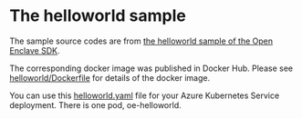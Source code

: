 # The helloworld sample

The sample source codes are from [the helloworld sample of the Open Enclave SDK](https://github.com/openenclave/openenclave/tree/master/samples/helloworld).

The corresponding docker image was published in Docker Hub. Please see [helloworld/Dockerfile](Dockerfile) for details of the docker image.

You can use this [helloworld.yaml](helm/helloworld/templates/helloworld.yaml) file for your Azure Kubernetes Service deployment. There is one pod, oe-helloworld.
